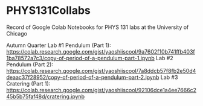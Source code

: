 # PHYS131Collabs
Record of Google Colab Notebooks for PHYS 131 labs at the University of Chicago

Autumn Quarter
Lab #1 Pendulum (Part 1): https://colab.research.google.com/gist/yaoshiiscool/9a7602f10b741ffb403f1ba78572a7c3/copy-of-period-of-a-pendulum-part-1.ipynb
Lab #2 Pendulum (Part 2): https://colab.research.google.com/gist/yaoshiiscool/7a8ddcb57f8fb2e50d4deaac37f28952/copy-of-period-of-a-pendulum-part-2.ipynb
Lab #3 Cratering (Part 1): https://colab.research.google.com/gist/yaoshiiscool/92106dce1a4ee7666c245b5b75faf48d/cratering.ipynb
